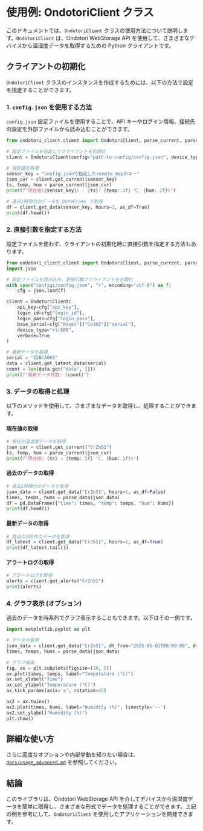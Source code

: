# 使用例: OndotoriClient クラス

このドキュメントでは、`OndotoriClient` クラスの使用方法について説明します。`OndotoriClient` は、Ondotori WebStorage API を使用して、さまざまなデバイスから温湿度データを取得するための Python クライアントです。

## クライアントの初期化

`OndotoriClient` クラスのインスタンスを作成するためには、以下の方法で設定を指定することができます。

### 1. `config.json` を使用する方法

`config.json` 設定ファイルを使用することで、API キーやログイン情報、接続先の設定を外部ファイルから読み込むことができます。

```python
from ondotori_client.client import OndotoriClient, parse_current, parse_data

# 設定ファイルを指定してクライアントを初期化
client = OndotoriClient(config="path-to-config/config.json", device_type="rtr500", verbose=True)

# 現在値を取得
sensor_key = "config.jsonで指定したremote_mapのキー"
json_cur = client.get_current(sensor_key)
ts, temp, hum = parse_current(json_cur)
print(f"現在値({sensor_key}) - {ts}: {temp:.1f} ℃, {hum:.1f}%")

# 過去1時間分のデータを DataFrame で取得
df = client.get_data(sensor_key, hours=1, as_df=True)
print(df.head())
```

### 2. 直接引数を指定する方法

設定ファイルを使わず、クライアントの初期化時に直接引数を指定する方法もあります。

```python
from ondotori_client.client import OndotoriClient, parse_current, parse_data
import json

# 設定ファイルを読み込み、直接引数でクライアントを初期化
with open("configs/config.json", "r", encoding="utf-8") as f:
    cfg = json.load(f)

client = OndotoriClient(
    api_key=cfg["api_key"],
    login_id=cfg["login_id"],
    login_pass=cfg["login_pass"],
    base_serial=cfg["bases"]["Ce302"]["serial"],
    device_type="rtr500",
    verbose=True
)

# 最新データを取得
serial = "52BCA065"
data = client.get_latest_data(serial)
count = len(data.get("data", []))
print(f"最新データ件数: {count}")
```

### 3. データの取得と処理

以下のメソッドを使用して、さまざまなデータを取得し、処理することができます。

#### 現在値の取得

```python
# 現在の温湿度データを取得
json_cur = client.get_current("CrZnS1")
ts, temp, hum = parse_current(json_cur)
print(f"現在値: {ts} → {temp:.1f} °C, {hum:.1f}%")
```

#### 過去のデータの取得

```python
# 過去1時間分のデータを取得
json_data = client.get_data("CrZnS1", hours=1, as_df=False)
times, temps, hums = parse_data(json_data)
df = pd.DataFrame({"time": times, "temp": temps, "hum": hums})
print(df.head())
```

#### 最新データの取得

```python
# 直近の300件のデータを取得
df_latest = client.get_data("CrZnS1", hours=1, as_df=True)
print(df_latest.tail())
```

#### アラートログの取得

```python
# アラートログを取得
alerts = client.get_alerts("CrZnS1")
print(alerts)
```

### 4. グラフ表示 (オプション)

過去のデータを時系列でグラフ表示することもできます。以下はその一例です。

```python
import matplotlib.pyplot as plt

# データの取得
json_data = client.get_data("CrZnS1", dt_from="2025-05-01T00:00:00", dt_to="2025-05-02T00:00:00", as_df=False)
times, temps, hums = parse_data(json_data)

# グラフ描画
fig, ax = plt.subplots(figsize=(10, 5))
ax.plot(times, temps, label="Temperature (°C)")
ax.set_xlabel("Time")
ax.set_ylabel("Temperature (°C)")
ax.tick_params(axis='x', rotation=45)

ax2 = ax.twinx()
ax2.plot(times, hums, label="Humidity (%)", linestyle='--')
ax2.set_ylabel("Humidity (%)")
plt.show()
```

## 詳細な使い方

さらに高度なオプションや内部挙動を知りたい場合は、[`docs/usage_advanced.md`](usage_advanced.md) を参照してください。

## 結論

このライブラリは、Ondotori WebStorage API を介してデバイスから温湿度データを簡単に取得し、さまざまな形式でデータを処理することができます。上記の例を参考にして、`OndotoriClient` を使用したアプリケーションを開発できます。
